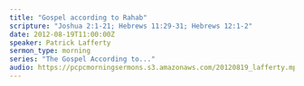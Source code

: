 ```yaml
---
title: "Gospel according to Rahab"
scripture: "Joshua 2:1-21; Hebrews 11:29-31; Hebrews 12:1-2"
date: 2012-08-19T11:00:00Z
speaker: Patrick Lafferty
sermon_type: morning
series: "The Gospel According to..."
audio: https://pcpcmorningsermons.s3.amazonaws.com/20120819_lafferty.mp3 
---
```



